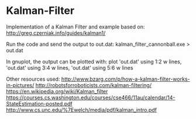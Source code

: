 # Kalman-Filter

Implementation of a Kalman Filter and example based on:
http://greg.czerniak.info/guides/kalman1/

Run the code and send the output to out.dat:
kalman_filter_cannonball.exe > out.dat

In gnuplot, the output can be plotted with:
plot 'out.dat' using 1:2 w lines, 'out.dat' using 3:4 w lines, 'out.dat' using 5:6 w lines

Other resources used:
http://www.bzarg.com/p/how-a-kalman-filter-works-in-pictures/
http://robotsforroboticists.com/kalman-filtering/
https://en.wikipedia.org/wiki/Kalman_filter
https://courses.cs.washington.edu/courses/cse466/11au/calendar/14-StateEstimation-posted.pdf
http://www.cs.unc.edu/%7Ewelch/media/pdf/kalman_intro.pdf
